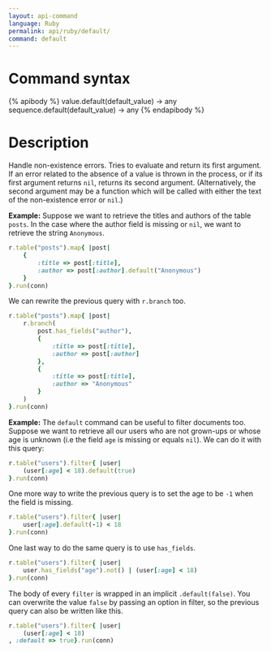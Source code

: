 ```yaml
---
layout: api-command 
language: Ruby
permalink: api/ruby/default/
command: default 
---
```


# Command syntax #

{% apibody %}
value.default(default_value) &rarr; any
sequence.default(default_value) &rarr; any
{% endapibody %}

# Description #

Handle non-existence errors. Tries to evaluate and return its first argument. If an
error related to the absence of a value is thrown in the process, or if its first
argument returns `nil`, returns its second argument. (Alternatively, the second argument
may be a function which will be called with either the text of the non-existence error
or `nil`.)

__Example:__ Suppose we want to retrieve the titles and authors of the table `posts`.
In the case where the author field is missing or `nil`, we want to retrieve the string
`Anonymous`.

```rb
r.table("posts").map{ |post|
    {
        :title => post[:title],
        :author => post[:author].default("Anonymous")
    }
}.run(conn)
```

We can rewrite the previous query with `r.branch` too.

```rb
r.table("posts").map{ |post|
    r.branch(
        post.has_fields("author"),
        {
            :title => post[:title],
            :author => post[:author]
        },
        {
            :title => post[:title],
            :author => "Anonymous" 
        }
    )
}.run(conn)
```


__Example:__ The `default` command can be useful to filter documents too. Suppose
we want to retrieve all our users who are not grown-ups or whose age is unknown
(i.e the field `age` is missing or equals `nil`). We can do it with this query:

```rb
r.table("users").filter{ |user|
    (user[:age] < 18).default(true)
}.run(conn)
```

One more way to write the previous query is to set the age to be `-1` when the
field is missing.

```rb
r.table("users").filter{ |user|
    user[:age].default(-1) < 18
}.run(conn)
```

One last way to do the same query is to use `has_fields`.

```rb
r.table("users").filter{ |user|
    user.has_fields("age").not() | (user[:age] < 18)
}.run(conn)
```

The body of every `filter` is wrapped in an implicit `.default(false)`. You can overwrite
the value `false` by passing an option in filter, so the previous query can also be
written like this.

```rb
r.table("users").filter{ |user|
    (user[:age] < 18)
, :default => true}.run(conn)
```

